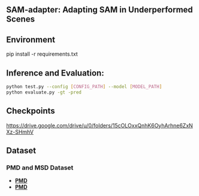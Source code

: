 ## SAM-adapter: Adapting SAM in Underperformed Scenes

## Environment
pip install -r requirements.txt


## Inference and Evaluation:
```bash
python test.py --config [CONFIG_PATH] --model [MODEL_PATH]
python evaluate.py -gt -pred
```

## Checkpoints
https://drive.google.com/drive/u/0/folders/15cOLOxxQnhK6OyhArhne6ZxNXz-SHmhV

## Dataset

### PMD and MSD Dataset
- **[PMD](https://github.com/DengPingFan/SINet/)**
- **[PMD](https://drive.google.com/open?id=1h-OqZdwkuPhBvGcVAwmh0f1NGqlH_4B6)**

